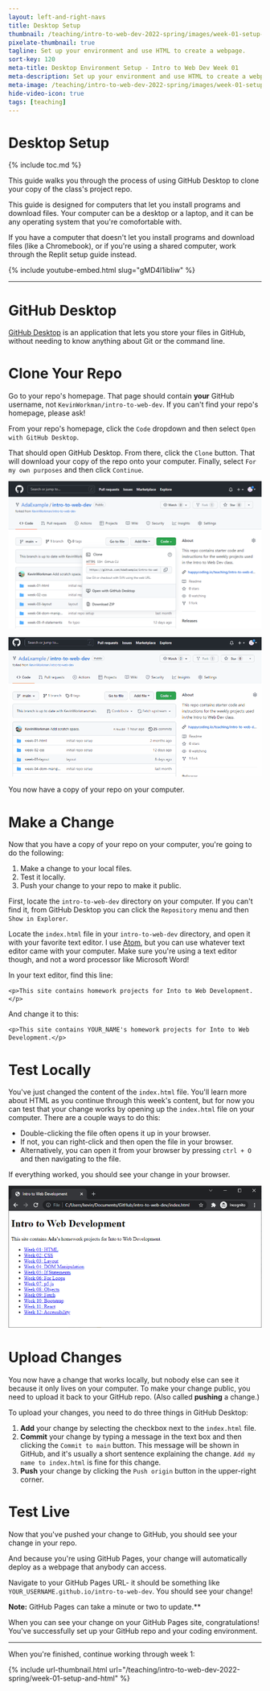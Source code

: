 ```yaml
---
layout: left-and-right-navs
title: Desktop Setup
thumbnail: /teaching/intro-to-web-dev-2022-spring/images/week-01-setup-and-html/desktop-setup.png
pixelate-thumbnail: true
tagline: Set up your environment and use HTML to create a webpage.
sort-key: 120
meta-title: Desktop Environment Setup - Intro to Web Dev Week 01
meta-description: Set up your environment and use HTML to create a webpage.
meta-image: /teaching/intro-to-web-dev-2022-spring/images/week-01-setup-and-html/desktop-setup.png
hide-video-icon: true
tags: [teaching]
---
```


# Desktop Setup

{% include toc.md %}

This guide walks you through the process of using GitHub Desktop to clone your
copy of the class's project repo.

This guide is designed for computers that let you install programs and download files. Your computer can be a desktop or a laptop, and it can be any operating system that you're comofortable with.

If you have a computer that doesn't let you install programs and download files (like a Chromebook), or if you're using a shared computer, work through the Replit setup guide instead.

{% include youtube-embed.html slug="gMD4l1ibIiw" %}

---

# GitHub Desktop

[GitHub Desktop](https://desktop.github.com) is an application that lets you store your files in GitHub, without needing to know anything about Git or the command line.

# Clone Your Repo

Go to your repo's homepage. That page should contain **your** GitHub username, not `KevinWorkman/intro-to-web-dev`. If you can't find your repo's homepage, please ask!

From your repo's homepage, click the `Code` dropdown and then select `Open with GitHub Desktop`.

That should open GitHub Desktop. From there, click the `Clone` button. That will download your copy of the repo onto your computer. Finally, select `For my
own purposes` and then click `Continue`.

![clone button](/teaching/intro-to-web-dev-2022-spring/images/week-01-setup-and-html/clone-1.png)

![cloning repo](/teaching/intro-to-web-dev-2022-spring/images/week-01-setup-and-html/clone-2.gif)

You now have a copy of your repo on your computer.

# Make a Change

Now that you have a copy of your repo on your computer, you're going to do the following:

1. Make a change to your local files.
2. Test it locally.
3. Push your change to your repo to make it public.

First, locate the `intro-to-web-dev` directory on your computer. If you can't find it, from GitHub Desktop you can click the `Repository` menu and then `Show in Explorer`.

Locate the `index.html` file in your `intro-to-web-dev` directory, and open it with your favorite text editor. I use [Atom](https://atom.io), but you can use whatever text editor came with your computer. Make sure you're using a text editor though, and not a word processor like Microsoft Word!

In your text editor, find this line:

```
<p>This site contains homework projects for Into to Web Development.</p>
```

And change it to this:

```
<p>This site contains YOUR_NAME's homework projects for Into to Web Development.</p>
```

# Test Locally

You've just changed the content of the `index.html` file. You'll learn more about HTML as you continue through this week's content, but for now you can test that your change works by opening up the `index.html` file on your computer. There are a couple ways to do this:

- Double-clicking the file often opens it up in your browser.
- If not, you can right-click and then open the file in your browser.
- Alternatively, you can open it from your browser by pressing `ctrl + O` and then navigating to the file.

If everything worked, you should see your change in your browser.

![local browser](/teaching/intro-to-web-dev-2022-spring/images/week-01-setup-and-html/local-1.png)

# Upload Changes

You now have a change that works locally, but nobody else can see it because it
only lives on your computer. To make your change public, you need to upload it
back to your GitHub repo. (Also called **pushing** a change.)

To upload your changes, you need to do three things in GitHub Desktop:

1. **Add** your change by selecting the checkbox next to the `index.html` file.
2. **Commit** your change by typing a message in the text box and then clicking the `Commit to main` button. This message will be shown in GitHub, and it's usually a short sentence explaining the change. `Add my name to index.html` is fine for this change.
3. **Push** your change by clicking the `Push origin` button in the upper-right corner.

# Test Live

Now that you've pushed your change to GitHub, you should see your change in your repo.

And because you're using GitHub Pages, your change will automatically deploy as
a webpage that anybody can access.

Navigate to your GitHub Pages URL- it should be something like `YOUR_USERNAME.github.io/intro-to-web-dev`. You should see your change!

**Note:** GitHub Pages can take a minute or two to update.**

When you can see your change on your GitHub Pages site, congratulations! You've successfully set up your GitHub repo and your coding environment.

---

When you're finished, continue working through week 1:

{% include url-thumbnail.html url="/teaching/intro-to-web-dev-2022-spring/week-01-setup-and-html" %}
